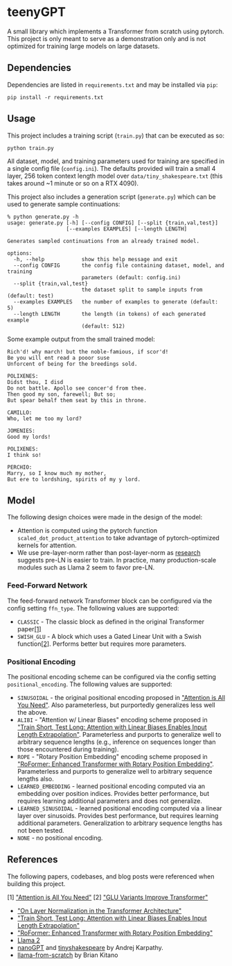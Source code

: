 # teenyGPT

A small library which implements a Transformer from scratch using pytorch. This
project is only meant to serve as a demonstration only and is not optimized for
training large models on large datasets.

## Dependencies

Dependencies are listed in `requirements.txt` and may be installed via `pip`:

```
pip install -r requirements.txt
```

## Usage

This project includes a training script (`train.py`) that can be executed as so:

```
python train.py
```

All dataset, model, and training parameters used for training are specified in a
single config file (`config.ini`). The defaults provided will train a small 4
layer, 256 token context length model over `data/tiny_shakespeare.txt` (this
takes around ~1 minute or so on a RTX 4090).

This project also includes a generation script (`generate.py`) which can be used
to generate sample continuations:

```
% python generate.py -h
usage: generate.py [-h] [--config CONFIG] [--split {train,val,test}]
                   [--examples EXAMPLES] [--length LENGTH]

Generates sampled continuations from an already trained model.

options:
  -h, --help            show this help message and exit
  --config CONFIG       the config file containing dataset, model, and training
                        parameters (default: config.ini)
  --split {train,val,test}
                        the dataset split to sample inputs from (default: test)
  --examples EXAMPLES   the number of examples to generate (default: 5)
  --length LENGTH       the length (in tokens) of each generated example
                        (default: 512)
```

Some example output from the small trained model:

```
Rich'd! why march! but the noble-famious, if scor'd!
Be you will ent read a pooor suse
Unforcent of being for the breedings sold.

POLIXENES:
Didst thou, I disd
Do not battle. Apollo see concer'd from thee.
Then good my son, farewell; But so;
But spear behalf them seat by this in throne.

CAMILLO:
Who, let me too my lord?

JOMENIES:
Good my lords!

POLIXENES:
I think so!

PERCHIO:
Marry, so I know much my mother,
But ere to lordshing, spirits of my y lord.
```

## Model

The following design choices were made in the design of the model:

* Attention is computed using the pytorch function
  `scaled_dot_product_attention` to take advantage of pytorch-optimized kernels
  for attention.
* We use pre-layer-norm rather than post-layer-norm as
  [research](https://arxiv.org/abs/2002.04745) suggests pre-LN is easier to
  train. In practice, many production-scale modules such as Llama 2 seem to
  favor pre-LN.

### Feed-Forward Network

The feed-forward network Transformer block can be configured via the config
setting `ffn_type`. The following values are supported:

* `CLASSIC` - The classic block as defined in the original Transformer
  paper[[1]](#1)
* `SWISH_GLU` - A block which uses a Gated Linear Unit with a Swish
  function[[2]](#2). Performs better but requires more parameters.

### Positional Encoding

The positional encoding scheme can be configured via the config setting
`positional_encoding`. The following values are supported:

* `SINUSOIDAL` - the original positional encoding proposed in
  ["Attention is All You Need"](https://arxiv.org/abs/1706.03762). Also
  parameterless, but purportedly generalizes less well the above.
* `ALIBI` - "Attention w/ Linear Biases" encoding scheme proposed in
  ["Train Short, Test Long: Attention with Linear Biases Enables Input Length
  Extrapolation"](https://arxiv.org/abs/2108.12409). Parameterless and purports
  to generalize
  well to arbitrary sequence lengths (e.g., inference on sequences longer
  than those encountered during training).
* `ROPE` - "Rotary Position Embedding" encoding scheme proposed in
  ["RoFormer: Enhanced Transformer with Rotary Position
  Embedding"](https://arxiv.org/abs/2104.09864). Parameterless and purports to
  generalize well to arbitrary sequence lengths also.
* `LEARNED_EMBEDDING` - learned positional encoding computed via an embedding
  over position indices. Provides better performance, but requires learning
  additional parameters and does not generalize.
* `LEARNED_SINUSOIDAL` - learned positional encoding computed via a linear
  layer over sinusoids. Provides best performance, but requires learning
  additional parameters. Generalization to arbitrary sequence lengths has not
  been tested.
* `NONE` - no positional encoding.

## References

The following papers, codebases, and blog posts were referenced when building
this project.

<a id="1">[1]</a>
["Attention is All You Need"](https://arxiv.org/abs/1706.03762)
<a id="2">[2]</a>
["GLU Variants Improve Transformer"](https://arxiv.org/abs/2002.05202)

* ["On Layer Normalization in the Transformer
  Architecture"](https://arxiv.org/abs/2002.04745)
* ["Train Short, Test Long: Attention with Linear Biases Enables Input Length
  Extrapolation"](https://arxiv.org/abs/2108.12409)
* ["RoFormer: Enhanced Transformer with Rotary Position
  Embedding"](https://arxiv.org/abs/2104.09864)
* [Llama 2](https://github.com/facebookresearch/llama)
* [nanoGPT](https://github.com/karpathy/nanoGPT) and
  [tinyshakespeare](https://github.com/karpathy/char-rnn/blob/master/data/tinyshakespeare/input.txt)
  by Andrej Karpathy.
* [llama-from-scratch](https://github.com/bkitano/llama-from-scratch) by Brian Kitano

